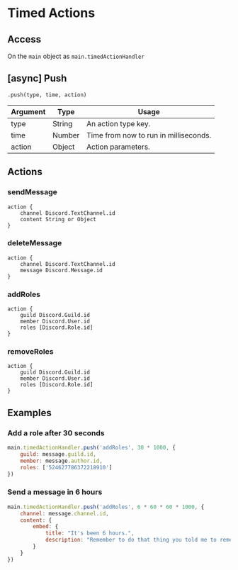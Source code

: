 # Timed Actions

## Access
On the `main` object as `main.timedActionHandler`

## [async] Push
`.push(type, time, action)`

| Argument | Type   | Usage                                 |
|----------|--------|---------------------------------------|
| type     | String | An action type key.                   |
| time     | Number | Time from now to run in milliseconds. |
| action   | Object | Action parameters.                    |

## Actions

### sendMessage
```
action {
    channel Discord.TextChannel.id
    content String or Object
}
```

### deleteMessage
```
action {
    channel Discord.TextChannel.id
    message Discord.Message.id
}
```

### addRoles
```
action {
    guild Discord.Guild.id
    member Discord.User.id
    roles [Discord.Role.id]
}
```

### removeRoles
```
action {
    guild Discord.Guild.id
    member Discord.User.id
    roles [Discord.Role.id]
}
```

## Examples

### Add a role after 30 seconds
```js
main.timedActionHandler.push('addRoles', 30 * 1000, {
    guild: message.guild.id,
    member: message.author.id,
    roles: ['524627786372218910']
})
```

### Send a message in 6 hours
```js
main.timedActionHandler.push('addRoles', 6 * 60 * 60 * 1000, {
    channel: message.channel.id,
    content: {
        embed: {
            title: "It's been 6 hours.",
            description: "Remember to do that thing you told me to remember!"
        }
    }
})
```
